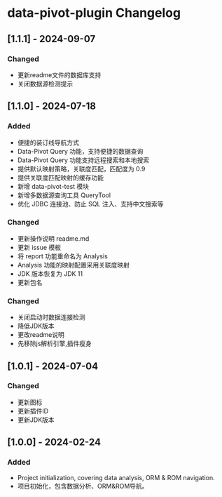 <!-- Keep a Changelog guide -> https://keepachangelog.com -->

# data-pivot-plugin Changelog

## [1.1.1] - 2024-09-07

### Changed
- 更新readme文件的数据库支持
- 关闭数据源检测提示


## [1.1.0] - 2024-07-18

### Added
- 便捷的装订线导航方式
- Data-Pivot Query 功能，支持便捷的数据查询
- Data-Pivot Query 功能支持远程搜索和本地搜索
- 提供默认映射策略，关联度匹配，匹配度为 0.9
- 提供关联度匹配映射的缓存功能
- 新增 data-pivot-test 模块
- 新增多数据源查询工具 QueryTool
- 优化 JDBC 连接池、防止 SQL 注入、支持中文搜索等

### Changed

- 更新操作说明 readme.md
- 更新 issue 模板
- 将 report 功能重命名为 Analysis
- Analysis 功能的映射配置采用关联度映射
- JDK 版本恢复为 JDK 11
- 更新包名



### Changed
- 关闭启动时数据连接检测
- 降低JDK版本
- 更改readme说明
- 先移除js解析引擎,插件瘦身

## [1.0.1] - 2024-07-04
### Changed
- 更新图标
- 更新插件ID
- 更新JDK版本

## [1.0.0] - 2024-02-24
### Added
- Project initialization, covering data analysis, ORM & ROM navigation.
- 项目初始化，包含数据分析、ORM&ROM导航。

